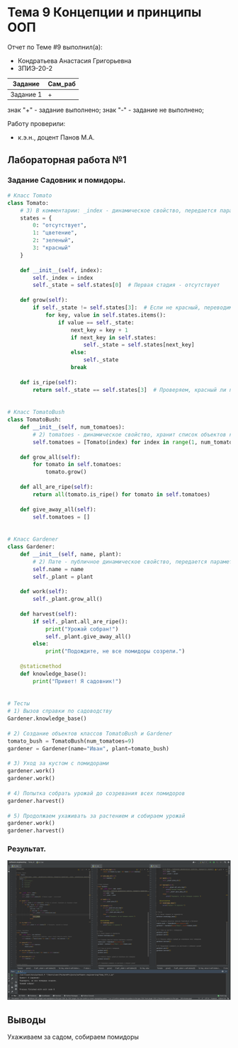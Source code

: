 
# Тема 9 Концепции и принципы ООП
Отчет по Теме #9 выполнил(а):
-  Кондратьева Анастасия Григорьевна
- ЗПИЭ-20-2

 Задание | Сам_раб |
| ------ | ------ |
| Задание 1 | + |

знак "+" - задание выполнено; знак "-" - задание не выполнено;

Работу проверили:
- к.э.н., доцент Панов М.А.

## Лабораторная работа №1
### Задание Садовник и помидоры.
```python
# Класс Tomato
class Tomato:
    # 3) В комментарии: _index - динамическое свойство, передается параметром, _state - динамическое свойство, принимает первое значение из словаря states
    states = {
        0: "отсутствует",
        1: "цветение",
        2: "зеленый",
        3: "красный"
    }

    def __init__(self, index):
        self._index = index
        self._state = self.states[0]  # Первая стадия - отсутствует

    def grow(self):
        if self._state != self.states[3]:  # Если не красный, переводим на следующую стадию
            for key, value in self.states.items():
                if value == self._state:
                    next_key = key + 1
                    if next_key in self.states:
                        self._state = self.states[next_key]
                    else:
                        self._state
                    break

    def is_ripe(self):
        return self._state == self.states[3]  # Проверяем, красный ли помидор


# Класс TomatoBush
class TomatoBush:
    def __init__(self, num_tomatoes):
        # 2) tomatoes - динамическое свойство, хранит список объектов класса Tomato
        self.tomatoes = [Tomato(index) for index in range(1, num_tomatoes + 1)]

    def grow_all(self):
        for tomato in self.tomatoes:
            tomato.grow()

    def all_are_ripe(self):
        return all(tomato.is_ripe() for tomato in self.tomatoes)

    def give_away_all(self):
        self.tomatoes = []


# Класс Gardener
class Gardener:
    def __init__(self, name, plant):
        # 2) Пате - публичное динамическое свойство, передается параметром, _plant - динамическое свойство, принимает объект класса TomatoBush
        self.name = name
        self._plant = plant

    def work(self):
        self._plant.grow_all()

    def harvest(self):
        if self._plant.all_are_ripe():
            print("Урожай собран!")
            self._plant.give_away_all()
        else:
            print("Подождите, не все помидоры созрели.")

    @staticmethod
    def knowledge_base():
        print("Привет! Я садовник!")


# Тесты
# 1) Вызов справки по садоводству
Gardener.knowledge_base()

# 2) Создание объектов классов TomatoBush и Gardener
tomato_bush = TomatoBush(num_tomatoes=9)
gardener = Gardener(name="Иван", plant=tomato_bush)

# 3) Уход за кустом с помидорами
gardener.work()
gardener.work()

# 4) Попытка собрать урожай до созревания всех помидоров
gardener.harvest()

# 5) Продолжаем ухаживать за растением и собираем урожай
gardener.work()
gardener.harvest()
```
### Результат.
![Меню](screenshots/9_1.png)
## Выводы
Ухаживаем за садом, собираем помидоры
